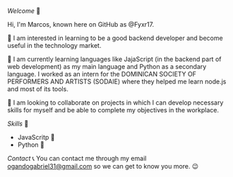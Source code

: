 *Welcome* 👋

Hi, I'm Marcos, known here on GitHub as @Fyxr17.

👀 I am interested in learning to be a good backend developer and become useful in the technology market.

🌱 I am currently learning languages ​​like JajaScript (in the backend part of web development) as my main language and Python as a secondary language. I worked as an intern for the DOMINICAN SOCIETY OF PERFORMERS AND ARTISTS (SODAIE) where they helped me learn node.js and most of its tools.
 
💞️ I am looking to collaborate on projects in which I can develop necessary skills for myself and be able to complete my objectives in the workplace.

*Skills* 🎯
- JavaScritp 📜
- Python 🐍

*Contact* 📞
You can contact me through my email ogandogabriel31@gmail.com so we can get to know you more. 😉
